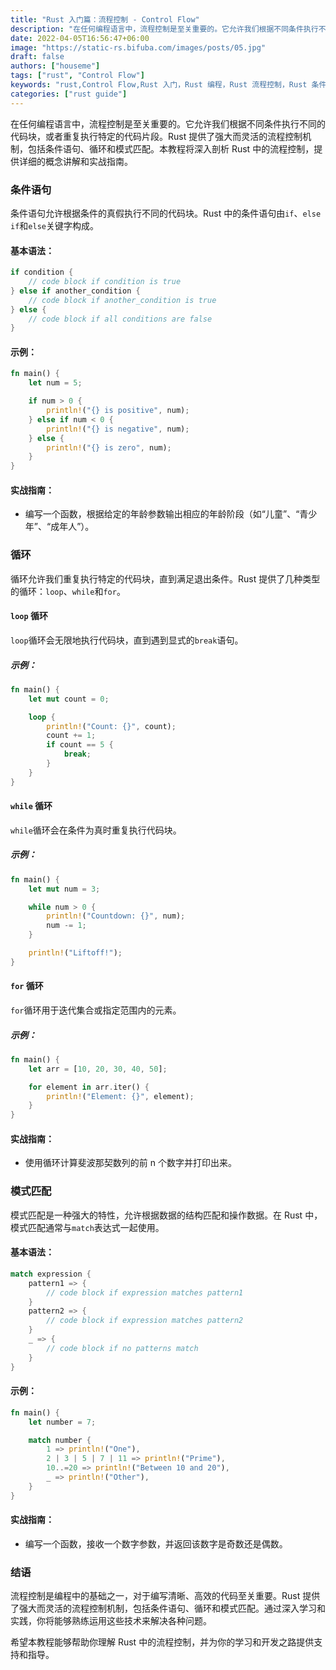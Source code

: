 ```yaml
---
title: "Rust 入门篇：流程控制 - Control Flow"
description: "在任何编程语言中，流程控制是至关重要的。它允许我们根据不同条件执行不同的代码块，或者重复执行特定的代码片段。Rust 提供了强大而灵活的流程控制机制，包括条件语句、循环和模式匹配。本教程将深入剖析 Rust 中的流程控制，提供详细的概念讲解和实战指南。"
date: 2022-04-05T16:56:47+06:00
image: "https://static-rs.bifuba.com/images/posts/05.jpg"
draft: false
authors: ["houseme"]
tags: ["rust", "Control Flow"]
keywords: "rust,Control Flow,Rust 入门，Rust 编程，Rust 流程控制，Rust 条件语句，Rust 循环，Rust 模式匹配"
categories: ["rust guide"]
---
```


在任何编程语言中，流程控制是至关重要的。它允许我们根据不同条件执行不同的代码块，或者重复执行特定的代码片段。Rust 提供了强大而灵活的流程控制机制，包括条件语句、循环和模式匹配。本教程将深入剖析 Rust 中的流程控制，提供详细的概念讲解和实战指南。

### 条件语句

条件语句允许根据条件的真假执行不同的代码块。Rust 中的条件语句由`if`、`else if`和`else`关键字构成。

#### 基本语法：

```rust
if condition {
    // code block if condition is true
} else if another_condition {
    // code block if another_condition is true
} else {
    // code block if all conditions are false
}
```

#### 示例：

```rust
fn main() {
    let num = 5;

    if num > 0 {
        println!("{} is positive", num);
    } else if num < 0 {
        println!("{} is negative", num);
    } else {
        println!("{} is zero", num);
    }
}
```

#### 实战指南：

- 编写一个函数，根据给定的年龄参数输出相应的年龄阶段（如“儿童”、“青少年”、“成年人”）。

### 循环

循环允许我们重复执行特定的代码块，直到满足退出条件。Rust 提供了几种类型的循环：`loop`、`while`和`for`。

#### `loop` 循环

`loop`循环会无限地执行代码块，直到遇到显式的`break`语句。

##### 示例：

```rust
fn main() {
    let mut count = 0;

    loop {
        println!("Count: {}", count);
        count += 1;
        if count == 5 {
            break;
        }
    }
}
```

#### `while` 循环

`while`循环会在条件为真时重复执行代码块。

##### 示例：

```rust
fn main() {
    let mut num = 3;

    while num > 0 {
        println!("Countdown: {}", num);
        num -= 1;
    }

    println!("Liftoff!");
}
```

#### `for` 循环

`for`循环用于迭代集合或指定范围内的元素。

##### 示例：

```rust
fn main() {
    let arr = [10, 20, 30, 40, 50];

    for element in arr.iter() {
        println!("Element: {}", element);
    }
}
```

#### 实战指南：

- 使用循环计算斐波那契数列的前 n 个数字并打印出来。

### 模式匹配

模式匹配是一种强大的特性，允许根据数据的结构匹配和操作数据。在 Rust 中，模式匹配通常与`match`表达式一起使用。

#### 基本语法：

```rust
match expression {
    pattern1 => {
        // code block if expression matches pattern1
    }
    pattern2 => {
        // code block if expression matches pattern2
    }
    _ => {
        // code block if no patterns match
    }
}
```

#### 示例：

```rust
fn main() {
    let number = 7;

    match number {
        1 => println!("One"),
        2 | 3 | 5 | 7 | 11 => println!("Prime"),
        10..=20 => println!("Between 10 and 20"),
        _ => println!("Other"),
    }
}
```

#### 实战指南：

- 编写一个函数，接收一个数字参数，并返回该数字是奇数还是偶数。

### 结语

流程控制是编程中的基础之一，对于编写清晰、高效的代码至关重要。Rust 提供了强大而灵活的流程控制机制，包括条件语句、循环和模式匹配。通过深入学习和实践，你将能够熟练运用这些技术来解决各种问题。

希望本教程能够帮助你理解 Rust 中的流程控制，并为你的学习和开发之路提供支持和指导。
